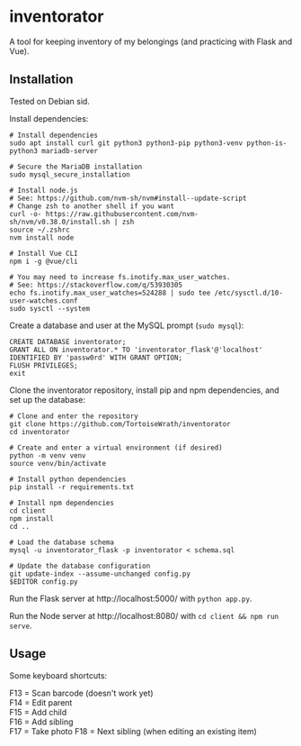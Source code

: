 # inventorator

A tool for keeping inventory of my belongings (and practicing with Flask and Vue).

## Installation

Tested on Debian sid.

Install dependencies:

```shell
# Install dependencies
sudo apt install curl git python3 python3-pip python3-venv python-is-python3 mariadb-server

# Secure the MariaDB installation
sudo mysql_secure_installation

# Install node.js
# See: https://github.com/nvm-sh/nvm#install--update-script
# Change zsh to another shell if you want
curl -o- https://raw.githubusercontent.com/nvm-sh/nvm/v0.38.0/install.sh | zsh
source ~/.zshrc
nvm install node

# Install Vue CLI
npm i -g @vue/cli

# You may need to increase fs.inotify.max_user_watches.
# See: https://stackoverflow.com/q/53930305
echo fs.inotify.max_user_watches=524288 | sudo tee /etc/sysctl.d/10-user-watches.conf
sudo sysctl --system
```

Create a database and user at the MySQL prompt (`sudo mysql`):

```mariadb
CREATE DATABASE inventorator;
GRANT ALL ON inventorator.* TO 'inventorator_flask'@'localhost' IDENTIFIED BY 'passw0rd' WITH GRANT OPTION;
FLUSH PRIVILEGES;
exit
```

Clone the inventorator repository, install pip and npm dependencies, and set up the database:

```shell
# Clone and enter the repository
git clone https://github.com/TortoiseWrath/inventorator
cd inventorator

# Create and enter a virtual environment (if desired)
python -m venv venv
source venv/bin/activate

# Install python dependencies
pip install -r requirements.txt

# Install npm dependencies
cd client
npm install
cd ..

# Load the database schema
mysql -u inventorator_flask -p inventorator < schema.sql

# Update the database configuration
git update-index --assume-unchanged config.py
$EDITOR config.py
```

Run the Flask server at http://localhost:5000/ with `python app.py`.

Run the Node server at http://localhost:8080/ with `cd client && npm run serve`.

## Usage

Some keyboard shortcuts:

F13 = Scan barcode (doesn't work yet)  
F14 = Edit parent  
F15 = Add child  
F16 = Add sibling  
F17 = Take photo
F18 = Next sibling (when editing an existing item)
